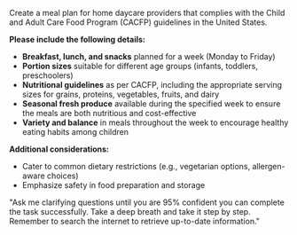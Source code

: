 Create a meal plan for home daycare providers that complies with the Child and Adult Care Food Program (CACFP) guidelines in the United States. 

**Please include the following details:**
- **Breakfast, lunch, and snacks** planned for a week (Monday to Friday)
- **Portion sizes** suitable for different age groups (infants, toddlers, preschoolers)
- **Nutritional guidelines** as per CACFP, including the appropriate serving sizes for grains, proteins, vegetables, fruits, and dairy
- **Seasonal fresh produce** available during the specified week to ensure the meals are both nutritious and cost-effective
- **Variety and balance** in meals throughout the week to encourage healthy eating habits among children

**Additional considerations:**
- Cater to common dietary restrictions (e.g., vegetarian options, allergen-aware choices)
- Emphasize safety in food preparation and storage

"Ask me clarifying questions until you are 95% confident you can complete the task successfully. Take a deep breath and take it step by step. Remember to search the internet to retrieve up-to-date information."